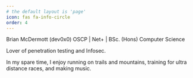 ```yaml
---
# the default layout is 'page'
icon: fas fa-info-circle
order: 4
---
```



Brian McDermott (dev0x0)
OSCP | Net+ | BSc. (Hons) Computer Science

Lover of penetration testing and Infosec.

In my spare time, I enjoy running on trails and mountains, training for ultra distance races,
and making music.
